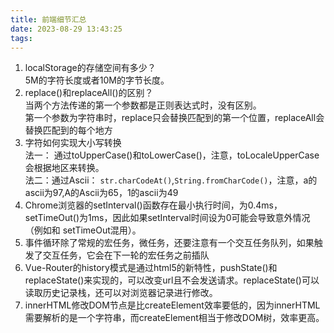```yaml
---
title: 前端细节汇总
date: 2023-08-29 13:43:25
tags:
---
```


1. localStorage的存储空间有多少？  
5M的字符长度或者10M的字节长度。
2. replace()和replaceAll()的区别？  
当两个方法传递的第一个参数都是正则表达式时，没有区别。  
第一个参数为字符串时，replace只会替换匹配到的第一个位置，replaceAll会替换匹配到的每个地方
3. 字符如何实现大小写转换  
法一： 通过toUpperCase()和toLowerCase()，注意，toLocaleUpperCase会根据地区来转换。  
法二：通过Ascii： `str.charCodeAt()`,`String.fromCharCode()`，注意，a的ascii为97,A的Ascii为65，1的ascii为49
4. Chrome浏览器的setInterval()函数存在最小执行时间，为0.4ms，setTimeOut()为1ms，因此如果setInterval时间设为0可能会导致意外情况（例如和
   setTimeOut混用）。
5. 事件循环除了常规的宏任务，微任务，还要注意有一个交互任务队列，如果触发了交互任务，它会在下一轮的宏任务之前插队
6. Vue-Router的history模式是通过html5的新特性，pushState()和replaceState()来实现的，可以改变url且不会发送请求。replaceState()可以读取历史记录栈，还可以对浏览器记录进行修改。
7. innerHTML修改DOM节点是比createElement效率要低的，因为innerHTML需要解析的是一个字符串，而createElement相当于修改DOM树，效率更高。